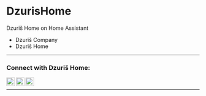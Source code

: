 # DzurisHome
Dzuriš Home on Home Assistant

- Dzuriš Company
- Dzuriš Home

---

### Connect with Dzuriš Home:

[<img align="left" alt="codeSTACKr | Discord" width="22px" src="https://cdn.jsdelivr.net/npm/simple-icons@3.13.0/icons/discord.svg" />][discord]
[<img align="left" alt="codeSTACKr | Twitter" width="22px" src="https://cdn.jsdelivr.net/npm/simple-icons@v3/icons/twitter.svg" />][twitter]
[<img align="left" alt="codeSTACKr | Instagram" width="22px" src="https://cdn.jsdelivr.net/npm/simple-icons@v3/icons/instagram.svg" />][instagram]

<br />

---

</details>

[twitter]: https://twitter.com/DzurisHome/
[instagram]: https://www.instagram.com/dzurishome/
[discord]: https://discord.gg/wpg5aAx/
